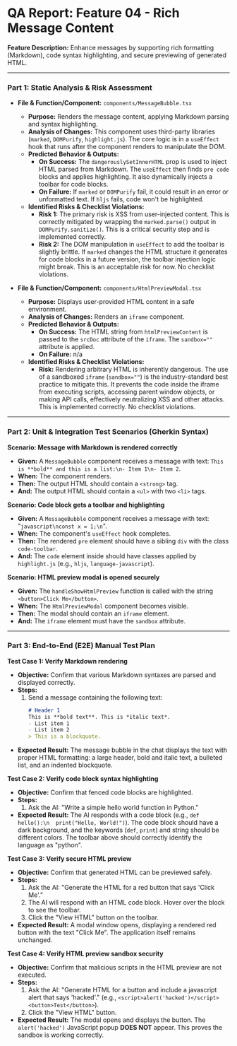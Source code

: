# QA Report: Feature 04 - Rich Message Content

**Feature Description:** Enhance messages by supporting rich formatting (Markdown), code syntax highlighting, and secure previewing of generated HTML.

---

### **Part 1: Static Analysis & Risk Assessment**

*   **File & Function/Component:** `components/MessageBubble.tsx`
    *   **Purpose:** Renders the message content, applying Markdown parsing and syntax highlighting.
    *   **Analysis of Changes:** This component uses third-party libraries (`marked`, `DOMPurify`, `highlight.js`). The core logic is in a `useEffect` hook that runs after the component renders to manipulate the DOM.
    *   **Predicted Behavior & Outputs:**
        *   **On Success:** The `dangerouslySetInnerHTML` prop is used to inject HTML parsed from Markdown. The `useEffect` then finds `pre code` blocks and applies highlighting. It also dynamically injects a toolbar for code blocks.
        *   **On Failure:** If `marked` or `DOMPurify` fail, it could result in an error or unformatted text. If `hljs` fails, code won't be highlighted.
    *   **Identified Risks & Checklist Violations:**
        *   **Risk 1:** The primary risk is XSS from user-injected content. This is correctly mitigated by wrapping the `marked.parse()` output in `DOMPurify.sanitize()`. This is a critical security step and is implemented correctly.
        *   **Risk 2:** The DOM manipulation in `useEffect` to add the toolbar is slightly brittle. If `marked` changes the HTML structure it generates for code blocks in a future version, the toolbar injection logic might break. This is an acceptable risk for now. No checklist violations.

*   **File & Function/Component:** `components/HtmlPreviewModal.tsx`
    *   **Purpose:** Displays user-provided HTML content in a safe environment.
    *   **Analysis of Changes:** Renders an `iframe` component.
    *   **Predicted Behavior & Outputs:**
        *   **On Success:** The HTML string from `htmlPreviewContent` is passed to the `srcDoc` attribute of the `iframe`. The `sandbox=""` attribute is applied.
        *   **On Failure:** n/a
    *   **Identified Risks & Checklist Violations:**
        *   **Risk:** Rendering arbitrary HTML is inherently dangerous. The use of a sandboxed `iframe` (`sandbox=""`) is the industry-standard best practice to mitigate this. It prevents the code inside the iframe from executing scripts, accessing parent window objects, or making API calls, effectively neutralizing XSS and other attacks. This is implemented correctly. No checklist violations.

---

### **Part 2: Unit & Integration Test Scenarios (Gherkin Syntax)**

**Scenario: Message with Markdown is rendered correctly**
*   **Given:** A `MessageBubble` component receives a message with text: `This is **bold** and this is a list:\n- Item 1\n- Item 2`.
*   **When:** The component renders.
*   **Then:** The output HTML should contain a `<strong>` tag.
*   **And:** The output HTML should contain a `<ul>` with two `<li>` tags.

**Scenario: Code block gets a toolbar and highlighting**
*   **Given:** A `MessageBubble` component receives a message with text: "```javascript\nconst x = 1;\n```".
*   **When:** The component's `useEffect` hook completes.
*   **Then:** The rendered `pre` element should have a sibling `div` with the class `code-toolbar`.
*   **And:** The `code` element inside should have classes applied by `highlight.js` (e.g., `hljs`, `language-javascript`).

**Scenario: HTML preview modal is opened securely**
*   **Given:** The `handleShowHtmlPreview` function is called with the string `<button>Click Me</button>`.
*   **When:** The `HtmlPreviewModal` component becomes visible.
*   **Then:** The modal should contain an `iframe` element.
*   **And:** The `iframe` element must have the `sandbox` attribute.

---

### **Part 3: End-to-End (E2E) Manual Test Plan**

**Test Case 1: Verify Markdown rendering**
*   **Objective:** Confirm that various Markdown syntaxes are parsed and displayed correctly.
*   **Steps:**
    1.  Send a message containing the following text:
        ```markdown
        # Header 1
        This is **bold text**. This is *italic text*.
        - List item 1
        - List item 2
        > This is a blockquote.
        ```
*   **Expected Result:** The message bubble in the chat displays the text with proper HTML formatting: a large header, bold and italic text, a bulleted list, and an indented blockquote.

**Test Case 2: Verify code block syntax highlighting**
*   **Objective:** Confirm that fenced code blocks are highlighted.
*   **Steps:**
    1.  Ask the AI: "Write a simple hello world function in Python."
*   **Expected Result:** The AI responds with a code block (e.g., `def hello():\n  print("Hello, World!")`). The code block should have a dark background, and the keywords (`def`, `print`) and string should be different colors. The toolbar above should correctly identify the language as "python".

**Test Case 3: Verify secure HTML preview**
*   **Objective:** Confirm that generated HTML can be previewed safely.
*   **Steps:**
    1.  Ask the AI: "Generate the HTML for a red button that says 'Click Me'."
    2.  The AI will respond with an HTML code block. Hover over the block to see the toolbar.
    3.  Click the "View HTML" button on the toolbar.
*   **Expected Result:** A modal window opens, displaying a rendered red button with the text "Click Me". The application itself remains unchanged.

**Test Case 4: Verify HTML preview sandbox security**
*   **Objective:** Confirm that malicious scripts in the HTML preview are not executed.
*   **Steps:**
    1.  Ask the AI: "Generate HTML for a button and include a javascript alert that says 'hacked'." (e.g., `<script>alert('hacked')</script><button>Test</button>`).
    2.  Click the "View HTML" button.
*   **Expected Result:** The modal opens and displays the button. The `alert('hacked')` JavaScript popup **DOES NOT** appear. This proves the sandbox is working correctly.
